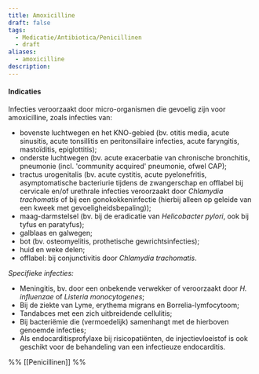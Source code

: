 ```yaml
---
title: Amoxicilline
draft: false
tags:
  - Medicatie/Antibiotica/Penicillinen
  - draft
aliases:
  - amoxicilline
description:
---
```

#### Indicaties

Infecties veroorzaakt door micro-organismen die gevoelig zijn voor amoxicilline, zoals infecties van:

- bovenste luchtwegen en het KNO-gebied (bv. otitis media, acute sinusitis, acute tonsillitis en peritonsillaire infecties, acute faryngitis, mastoïditis, epiglottitis);
- onderste luchtwegen (bv. acute exacerbatie van chronische bronchitis, pneumonie (incl. 'community acquired' pneumonie, ofwel CAP);
- tractus urogenitalis (bv. acute cystitis, acute pyelonefritis, asymptomatische bacteriurie tijdens de zwangerschap en offlabel bij cervicale en/of urethrale infecties veroorzaakt door _Chlamydia trachomatis_ of bij een gonokokkeninfectie (hierbij alleen op geleide van een kweek met gevoeligheidsbepaling));
- maag-darmstelsel (bv. bij de eradicatie van _Helicobacter pylori_, ook bij tyfus en paratyfus);
- galblaas en galwegen;
- bot (bv. osteomyelitis, prothetische gewrichtsinfecties);
- huid en weke delen;
- offlabel: bij conjunctivitis door _Chlamydia trachomatis_.

_Specifieke infecties:_

- Meningitis, bv. door een onbekende verwekker of veroorzaakt door _H. influenzae_ of _Listeria monocytogenes_;
- Bij de ziekte van Lyme, erythema migrans en Borrelia-lymfocytoom;
- Tandabces met een zich uitbreidende cellulitis;
- Bij bacteriëmie die (vermoedelijk) samenhangt met de hierboven genoemde infecties;
- Als endocarditisprofylaxe bij risicopatiënten, de injectievloeistof is ook geschikt voor de behandeling van een infectieuze endocarditis.


%%
[[Penicillinen]]
%%